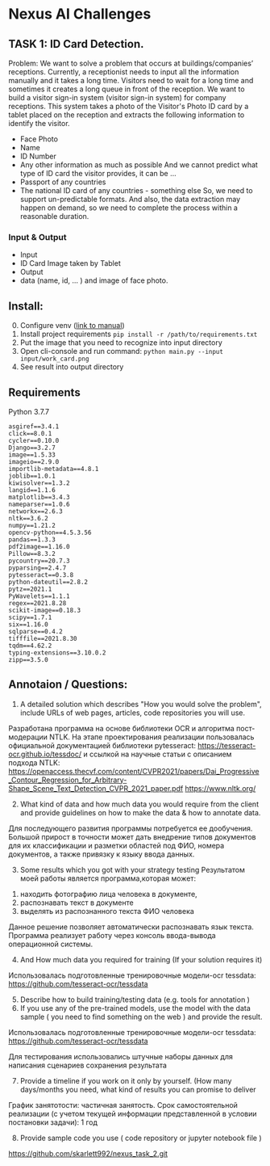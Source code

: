 # Nexus AI Challenges

## TASK 1: ID Card Detection.
Problem: We want to solve a problem that occurs at buildings/companies’ receptions. Currently, a receptionist needs to input all the information manually and it takes a long time. Visitors need to wait for a long time and sometimes it creates a long queue in front of the reception.
We want to build a visitor sign-in system (visitor sign-in system) for company receptions. This system takes a photo of the Visitor's Photo ID card by a tablet placed on the reception and extracts the following information to identify the visitor.
- Face Photo
- Name
- ID Number
- Any other information as much as possible
And we cannot predict what type of ID card the visitor provides, it can be ...
- Passport of any countries
- The national ID card of any countries - something else
So, we need to support un-predictable formats. And also, the data extraction may happen on demand, so we need to complete the process within a reasonable duration.
### Input & Output
- Input
- ID Card Image taken by Tablet
- Output
- data (name, id, ... ) and image of face photo.

## Install: 
0. Configure venv ([link to manual](https://docs.python.org/3/tutorial/venv.html))  
1. Install project requirements `pip install -r /path/to/requirements.txt`
2. Put the image that you need to recognize into input directory
3. Open cli-console and run command: `python main.py --input input/work_card.png`
4. See result into output directory

## Requirements
Python 3.7.7
```buildoutcfg
asgiref==3.4.1
click==8.0.1
cycler==0.10.0
Django==3.2.7
image==1.5.33
imageio==2.9.0
importlib-metadata==4.8.1
joblib==1.0.1
kiwisolver==1.3.2
langid==1.1.6
matplotlib==3.4.3
nameparser==1.0.6
networkx==2.6.3
nltk==3.6.2
numpy==1.21.2
opencv-python==4.5.3.56
pandas==1.3.3
pdf2image==1.16.0
Pillow==8.3.2
pycountry==20.7.3
pyparsing==2.4.7
pytesseract==0.3.8
python-dateutil==2.8.2
pytz==2021.1
PyWavelets==1.1.1
regex==2021.8.28
scikit-image==0.18.3
scipy==1.7.1
six==1.16.0
sqlparse==0.4.2
tifffile==2021.8.30
tqdm==4.62.2
typing-extensions==3.10.0.2
zipp==3.5.0
```

## Annotaion / Questions:

1. A detailed solution which describes "How you would solve the problem", include URLs of web pages, articles, code repositories you will use.

Разработана программа на основе библиотеки OCR и алгоритма пост-модерации NTLK. На этапе проектирования реализации пользовалась официальной документацией библиотеки pytesseract:
https://tesseract-ocr.github.io/tessdoc/
и ссылкой на научные статьи с описанием подхода NTLK:
https://openaccess.thecvf.com/content/CVPR2021/papers/Dai_Progressive_Contour_Regression_for_Arbitrary-Shape_Scene_Text_Detection_CVPR_2021_paper.pdf
https://www.nltk.org/


2. What kind of data and how much data you would require from the client and provide guidelines on how to make the data & how to annotate data.

Для последующего развития программы потребуется ее дообучения. Большой прирост в точности может дать внедрение типов документов для их классификации и разметки областей под ФИО, номера документов, а также привязку к языку ввода данных.

3. Some results which you got with your strategy testing
Результатом моей работы является программа,которая может: 
1) находить фотографию лица человека в документе,
2) распознавать текст в документе
3) выделять из распознанного текста ФИО человека

Данное решение позволяет автоматически распознавать язык текста. Программа реализует работу через консоль ввода-вывода операционной системы.

4. And How much data you required for training (If your solution requires it)

Использовалась подготовленные тренировочные модели-ocr tessdata:
https://github.com/tesseract-ocr/tessdata

5. Describe how to build training/testing data (e.g. tools for annotation )
6. If you use any of the pre-trained models, use the model with the data sample ( you need to find something on the web ) and provide the result.

Использовалась подготовленные тренировочные модели-ocr tessdata:
https://github.com/tesseract-ocr/tessdata

Для тестирования использовались штучные наборы данных для написания сценариев сохранения результата

7. Provide a timeline if you work on it only by yourself. (How many days/months you need, what kind of results you can promise to deliver

График занятотости: частичная занятость. Срок самостоятельной реализации (с учетом текущей информации представленной в условии постановки задачи): 1 год

8. Provide sample code you use ( code repository or jupyter notebook file )

https://github.com/skarlett992/nexus_task_2.git